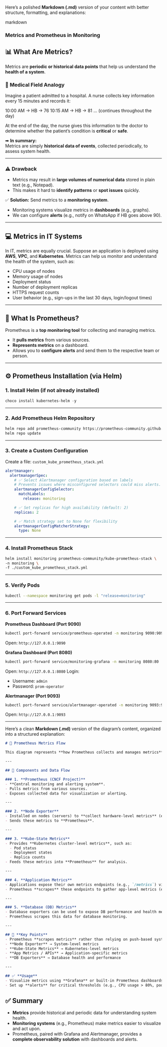 Here’s a polished **Markdown (.md)** version of your content with better structure, formatting, and explanations:

markdown
### Metrics and Prometheus in Monitoring

 ## 📊 What Are Metrics?
Metrics are **periodic or historical data points** that help us understand the **health of a system**.


### 🏥 **Medical Field Analogy**
Imagine a patient admitted to a hospital. A nurse collects key information every 15 minutes and records it:  



10:00 AM → HB → 76
10:15 AM → HB → 81
... (continues throughout the day)



At the end of the day, the nurse gives this information to the doctor to determine whether the patient’s condition is **critical** or **safe**.

➡ **In summary:**  
Metrics are simply **historical data of events**, collected periodically, to assess system health.

---

### ⚠️ **Drawback**
- Metrics may result in **large volumes of numerical data** stored in plain text (e.g., Notepad).  
- This makes it hard to **identify patterns** or **spot issues** quickly.  

✅ **Solution:** Send metrics to a **monitoring system**.  
- Monitoring systems visualize metrics in **dashboards** (e.g., graphs).  
- We can configure **alerts** (e.g., notify on WhatsApp if HB goes above 90).

---

## 💻 Metrics in IT Systems
In IT, metrics are equally crucial. Suppose an application is deployed using **AWS**, **VPC**, and **Kubernetes**. Metrics can help us monitor and understand the health of the system, such as:  
- CPU usage of nodes  
- Memory usage of nodes  
- Deployment status  
- Number of deployment replicas  
- HTTPS request counts  
- User behavior (e.g., sign-ups in the last 30 days, login/logout times)

---

## 🔎 What Is Prometheus?
Prometheus is a **top monitoring tool** for collecting and managing metrics.  
- It **pulls metrics** from various sources.  
- **Represents metrics** on a dashboard.  
- Allows you to **configure alerts** and send them to the respective team or person.

---

## ⚙️ Prometheus Installation (via Helm)

### 1. **Install Helm (if not already installed)**
```powershell
choco install kubernetes-helm -y
````

---

### 2. **Add Prometheus Helm Repository**

```bash
helm repo add prometheus-community https://prometheus-community.github.io/helm-charts
helm repo update
```

---

### 3. **Create a Custom Configuration**

Create a file: `custom_kube_prometheus_stack.yml`

```yaml
alertmanager:
  alertmanagerSpec:
    # ✅ Select Alertmanager configuration based on labels
    # Prevents issues where misconfigured selectors could miss alerts.
    alertmanagerConfigSelector:
      matchLabels:
        release: monitoring

    # ✅ Set replicas for high availability (default: 2)
    replicas: 2

    # ✅ Match strategy set to None for flexibility
    alertmanagerConfigMatcherStrategy:
      type: None
```

---

### 4. **Install Prometheus Stack**

```bash
helm install monitoring prometheus-community/kube-prometheus-stack \
-n monitoring \
-f ./custom_kube_prometheus_stack.yml
```

---

### 5. **Verify Pods**

```bash
kubectl --namespace monitoring get pods -l "release=monitoring"
```

---

### 6. **Port Forward Services**

**Prometheus Dashboard (Port 9090)**

```bash
kubectl port-forward service/prometheus-operated -n monitoring 9090:9090
```

Open: `http://127.0.0.1:9090`

**Grafana Dashboard (Port 8080)**

```bash
kubectl port-forward service/monitoring-grafana -n monitoring 8080:80
```

Open: `http://127.0.0.1:8080`
Login:

* Username: `admin`
* Password: `prom-operator`

**Alertmanager (Port 9093)**

```bash
kubectl port-forward service/alertmanager-operated -n monitoring 9093:9093
```

Open: `http://127.0.0.1:9093`

---


Here’s a clean **Markdown (.md)** version of the diagram’s content, organized into a structured explanation:

```markdown
# 📡 Prometheus Metrics Flow

This diagram represents **how Prometheus collects and manages metrics** in a monitoring system.

---

## 🔗 Components and Data Flow

### 1. **Prometheus (CNCF Project)**
- **Central monitoring and alerting system**.
- Pulls metrics from various sources.
- Exposes collected data for visualization or alerting.

---

### 2. **Node Exporter**
- Installed on nodes (servers) to **collect hardware-level metrics** (e.g., CPU, memory, disk usage).
- Sends these metrics to **Prometheus**.

---

### 3. **Kube-State Metrics**
- Provides **Kubernetes cluster-level metrics**, such as:
  - Pod status
  - Deployment states
  - Replica counts
- Feeds these metrics into **Prometheus** for analysis.

---

### 4. **Application Metrics**
- Applications expose their own metrics endpoints (e.g., `/metrics`) via **APIs** or services.
- Prometheus **scrapes** these endpoints to gather app-level metrics (e.g., request counts, error rates).

---

### 5. **Database (DB) Metrics**
- Database exporters can be used to expose DB performance and health metrics.
- Prometheus scrapes this data for database monitoring.

---

## 🔎 **Key Points**
- Prometheus **scrapes metrics** rather than relying on push-based systems.  
- **Node Exporter** → System-level metrics  
- **Kube-State Metrics** → Kubernetes-level metrics  
- **App Metrics / APIs** → Application-specific metrics  
- **DB Exporters** → Database health and performance  

---

## ✅ **Usage**
- Visualize metrics using **Grafana** or built-in Prometheus dashboards.
- Set up **alerts** for critical thresholds (e.g., CPU usage > 80%, pod failures).
```


## ✅ **Summary**

* **Metrics** provide historical and periodic data for understanding system health.
* **Monitoring systems** (e.g., Prometheus) make metrics easier to visualize and act upon.
* Prometheus, paired with Grafana and Alertmanager, provides a **complete observability solution** with dashboards and alerts.

```


